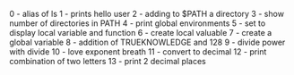 0 - alias of ls 
1 - prints hello user
2 - adding to $PATH a directory
3 - show number of directories in PATH
4 - print global environments
5 - set to display local variable and function
6 - create local valuable
7 - create a global variable
8 - addition of TRUEKNOWLEDGE and 128
9 - divide power with divide
10 - love exponent breath
11 - convert to decimal
12 - print combination of two letters
13 - print 2 decimal places
